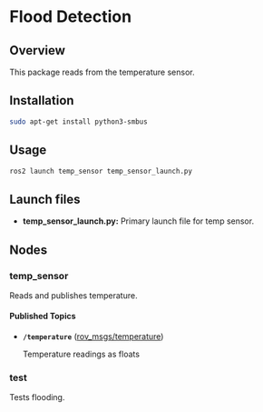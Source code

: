 # Flood Detection

## Overview

This package reads from the temperature sensor.

## Installation

```bash
sudo apt-get install python3-smbus
```

## Usage

```bash
ros2 launch temp_sensor temp_sensor_launch.py
```

## Launch files

* **temp_sensor_launch.py:**  Primary launch file for temp sensor.

## Nodes

### temp_sensor

Reads and publishes temperature.

#### Published Topics

* **`/temperature`** ([rov_msgs/temperature])

    Temperature readings as floats


### test

Tests flooding.

[rov_msgs/temperature]: ../../rov_msgs/msg/Temperature.msg
